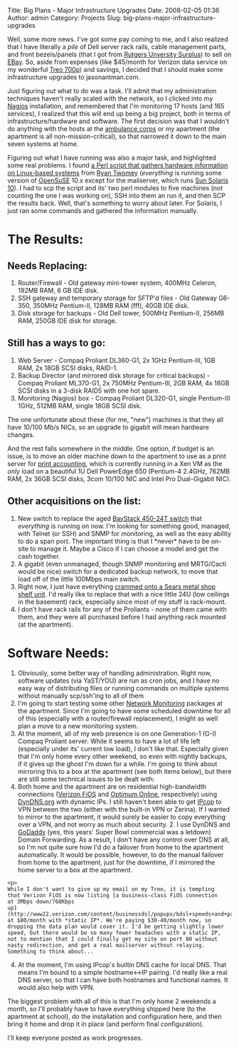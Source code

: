 Title: Big Plans - Major Infrastructure Upgrades
Date: 2008-02-05 01:36
Author: admin
Category: Projects
Slug: big-plans-major-infrastructure-upgrades

Well, some more news. I've got some pay coming to me, and I also
realized that I have literally a *pile* of Dell server rack rails, cable
management parts, and front bezels/panels (that I got from [Rutgers
Unversity Surplus](http://www.material.rutgers.edu/surplussales.shtml))
to sell on [EBay](http://myworld.ebay.com/jason-antman/). So, aside from
expenses (like $45/month for Verizon data service on my wonderful [Treo
700p](http://www.palm.com/us/products/smartphones/treo700p/)) and
savings, I decided that I should make some infrastructure upgrades to
jasonantman.com.

Just figuring out what to do was a task. I'll admit that my
administration techniques haven't really scaled with the network, so I
clicked into my [Nagios](http://www.nagios.org/) installation, and
remembered that I'm monitoring 17 hosts (and 165 services), I realized
that this will end up being a big project, both in terms of
infrastructure/hardware and software. The first decision was that I
wouldn't do anything with the hosts at the [ambulance
corps](http://www.midlandparkambulance.com/) or my apartment (the
apartment is all non-mission-critical), so that narrowed it down to the
main seven systems at home.

Figuring out what I have running was also a major task, and highlighted
some real problems. I found [a Perl script that gathers hardware
information on Linux-based
systems](http://www.dracoware.com/ppl/rtwomey/inventory.shtml) from
[Ryan Twomey](http://www.dracoware.com/ppl/rtwomey/index.html)
(*everything* is running some version of
[OpenSuSE](http://www.opensuse.org/) 10.x except for the mailserver,
which runs [Sun Solaris 10](http://www.sun.com/software/solaris/)). I
had to scp the script and its' two perl modules to five machines (not
counting the one I was working on), SSH into them an run it, and then
SCP the results back. Well, that's something to worry about later. For
Solaris, I just ran some commands and gathered the information
manually.  

# The Results:

## Needs Replacing:

1.  Router/Firewall - Old gateway mini-tower system, 400MHz Celeron,
    192MB RAM, 6 GB IDE disk.
2.  SSH gateway and temporary storage for SFTP'd files - Old Gateway
    G6-350, 350MHz Pentium-II, 128MB RAM (**!!!**), 40GB IDE disk.
3.  Disk storage for backups - Old Dell tower, 500MHz Pentium-II, 256MB
    RAM, 250GB IDE disk for storage.

## Still has a ways to go:

1.  Web Server - Compaq Proliant DL360-G1, 2x 1GHz Pentium-III, 1GB RAM,
    2x 18GB SCSI disks, RAID-1.
2.  Backup Director (and mirrored disk storage for critical backups) -
    Compaq Proliant ML370-G1, 2x 750MHz Pentium-III, 2GB RAM, 4x 18GB
    SCSI disks in a 3-disk RAID5 with one hot spare.
3.  Monitoring (Nagios) box - Compaq Proliant DL320-G1, single
    Pentium-III 1GHz, 512MB RAM, single 18GB SCSI disk.

The one unfortunate about these (for me, "new") machines is that they
all have 10/100 Mb/s NICs, so an upgrade to gigabit will mean hardware
changes.

And the rest falls somewhere in the middle. One option, if budget is an
issue, is to move an older machine down to the apartment to use as a
print server for [print
accounting](http://www.jasonantman.com/blog/2007/11/print-accounting.html),
which is currently running in a Xen VM as the *only* load on a beautiful
1U Dell PowerEdge 650 (Pentium-4 2.4GHz, 762MB RAM, 2x 36GB SCSI disks,
3com 10/100 NIC and Intel Pro Dual-Gigabit NIC).  

## Other acquisitions on the list:

1.  New switch to replace the aged [BayStack 450-24T
    switch](http://www.jasonantman.com/wiki/index.php/BayStack_450-24T)
    that *everything* is running on now. I'm looking for something good,
    managed, with Telnet (or SSH) and SNMP for monitoring, as well as
    the easy ability to do a span port. The important thing is that I
    \*never\* have to be on-site to manage it. Maybe a Cisco if I can
    choose a model and get the cash together.
2.  A gigabit (even unmanaged, though SNMP monitoring and MRTG/Cacti
    would be nice) switch for a dedicated backup network, to move that
    load off of the little 100Mbps main switch.
3.  Right now, I just have everything [crammed onto a Sears metal shop
    shelf
    unit](http://www.jasonantman.com/wiki/index.php/Jasonantman.com_Hardware).
    I'd really like to replace that with a nice little 24U (low ceilings
    in the basement) rack, especially since most of my stuff is
    rack-mount.
4.  I don't have rack rails for any of the Proliants - none of them came
    with them, and they were all purchased before I had anything rack
    mounted (at the apartment).

# Software Needs:

1.  Obviously, some better way of handling administration. Right now,
    software updates (via YaST/YOU) are run as cron jobs, and I have no
    easy way of distributing files or running commands on multiple
    systems without manually scp/ssh'ing to all of them
2.  I'm going to start testing some other [Network
    Monitoring](http://www.jasonantman.com/blog/2008/01/network-monitoring.html)
    packages at the apartment. Since I'm going to have some scheduled
    downtime for all of this (especially with a router/firewall
    replacement), I might as well plan a move to a new monitoring
    system.
3.  At the moment, all of my web presence is on one Generation-1 (G-I)
    Compaq Proliant server. While it seems to have a lot of life left
    (especially under its' current low load), I don't like that.
    Especially given that I'm only home every other weekend, so even
    with nightly backups, if it gives up the ghost I'm down for a while.
    I'm going to think about mirroring this to a box at the apartment
    (see both items below), but there are still some technical issues to
    be dealt with:  
   1.  Both home and the apartment are on residential high-bandwidth
        connections ([Verizon FiOS](http://www.verizon.com/fios) and
        [Optimum Online](http://www.optimum.com/), respectively) using
        [DynDNS.org](http://www.dyndns.org/) with dynamic IPs. I still
        haven't been able to get [IPcop](http://ipcop.org/) to VPN
        between the two (either with the built-in VPN or Zerina). If I
        wanted to mirror to the apartment, it would surely be easier to
        copy everything over a VPN, and not worry as much about
        security.
    2.  I use DynDNS and [GoDaddy](http://www.godaddy.com/) (yes, this
        years' Super Bowl commercial was a letdown) Domain Forwarding.
        As a result, I don't have any control over DNS at all, so I'm
        not quite sure how I'd do a failover from home to the apartment
        automatically. It would be possible, however, to do the manual
        failover from home to the apartment, just for the downtime, if I
        mirrored the home server to a box at the apartment.

    <p>
    While I don't want to give up my email on my Treo, it is tempting
    that Verizon FiOS is now listing [a business-class FiOS connection
    at 3Mbps down/768Kbps
    up](http://www22.verizon.com/content/businessdsl/popups/bdsl+speeds+and+package+features/bdsl+speeds+and+package+features.htm)
    at $80/month with *static IP*. We're paying $30-40/month now, so
    dropping the data plan would cover it. I'd be getting slightly lower
    speed, but there would be so many fewer headaches with a static IP,
    not to mention that I could finally get my site on port 80 without
    nasty redirection, and get a real mailserver without relaying.
    Something to think about...
4.  At the moment, I'm using IPcop's builtin DNS cache for local DNS.
    That means I'm bound to a simple hostname<-\>IP pairing. I'd really
    like a real DNS server, so that I can have both hostnames and
    functional names. It would also help with VPN.

The biggest problem with all of this is that I'm only home 2 weekends a
month, so I'll probably have to have everything shipped here (to the
apartment at school), do the installation and configuration here, and
then bring it home and drop it in place (and perform final
configuration).

I'll keep everyone posted as work progresses.
